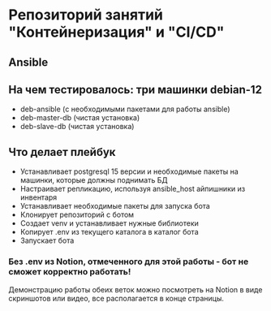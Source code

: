 # Репозиторий занятий "Контейнеризация" и "CI/CD"

## Ansible

## На чем тестировалось: три машинки debian-12
- deb-ansible (с необходимыми пакетами для работы ansible)
- deb-master-db (чистая установка)
- deb-slave-db (чистая установка)

## Что делает плейбук
- Устанавливает postgresql 15 версии и необходимые пакеты на машинки, которые должны поднимать БД
- Настраивает репликацию, используя ansible_host айпишники из инвентаря
- Устанавливает необходимые пакеты для запуска бота
- Клонирует репозиторий с ботом
- Создает venv и устанавливает нужные библиотеки
- Копирует .env из текущего каталога в каталог бота
- Запускает бота

### Без .env из Notion, отмеченного для этой работы - бот не сможет корректно работать!

Демонстрацию работы обеих веток можно посмотреть на Notion в виде скриншотов или видео, все располагается в конце страницы.
